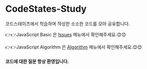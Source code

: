 # CodeStates-Study
코드스테이츠에서 학습하며 작성한 소소한 코드를 모아 공유합니다.  

👉👉JavaScript Basic 은 [Issues] 메뉴에서 확인해주세요.😊😊

[Issues]: https://github.com/jangwonyoon/Codestates-study/issues


👉👉JavaScript Algorithm 은 [Algorithm] 메뉴에서 확인해주세요.😊😊

[Algorithm]: https://github.com/jangwonyoon/CodeStates-Study/tree/master/_Algorithm


#### 코드에 대한 질문 항상 환영입니다.
